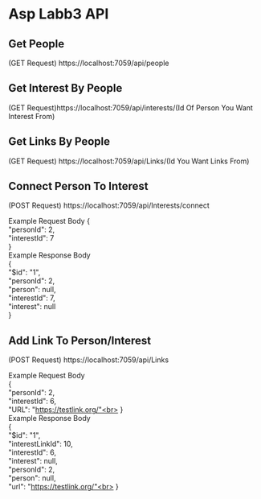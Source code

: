 # Asp Labb3 API

## Get People
(GET Request) https://localhost:7059/api/people

## Get Interest By People
(GET Request)https://localhost:7059/api/interests/(Id Of Person You Want Interest From)

## Get Links By People
(GET Request) https://localhost:7059/api/Links/(Id You Want Links From)

## Connect Person To Interest
(POST Request) https://localhost:7059/api/Interests/connect

Example Request Body
{<br>
  "personId": 2,<br>
  "interestId": 7<br>
}<br>
Example Response Body<br>
{<br>
    "$id": "1",<br>
    "personId": 2,<br>
    "person": null,<br>
    "interestId": 7,<br>
    "interest": null<br>
}<br>

## Add Link To Person/Interest
(POST Request) https://localhost:7059/api/Links

Example Request Body<br>
{<br>
    "personId": 2,<br>
    "interestId": 6,<br>
    "URL": "https://testlink.org/"<br>
}<br>
Example Response Body<br>
{<br>
    "$id": "1",<br>
    "interestLinkId": 10,<br>
    "interestId": 6,<br>
    "interest": null,<br>
    "personId": 2,<br>
    "person": null,<br>
    "url": "https://testlink.org/"<br>
}<br>

